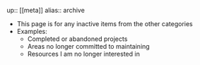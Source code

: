 up:: [[meta]] 
alias:: archive

- This page is for any inactive items from the other categories
- Examples:
	- Completed or abandoned projects
	- Areas no longer committed to maintaining
	- Resources I am no longer interested in